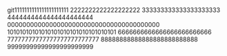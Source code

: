 git1111111111111111111111
2222222222222222222
333333333333333333333
4444444444444444444444
0000000000000000000000000000000000000000
10101010101010101010101010101010101
6666666666666666666666666
77777777777777777777777777
88888888888888888888888888
99999999999999999999999

